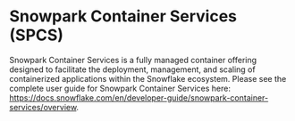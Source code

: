 # Snowpark Container Services (SPCS)

Snowpark Container Services is a fully managed container offering designed to facilitate the deployment, management, and scaling of containerized applications within the Snowflake ecosystem. Please see the complete user guide for Snowpark Container Services here: https://docs.snowflake.com/en/developer-guide/snowpark-container-services/overview.
